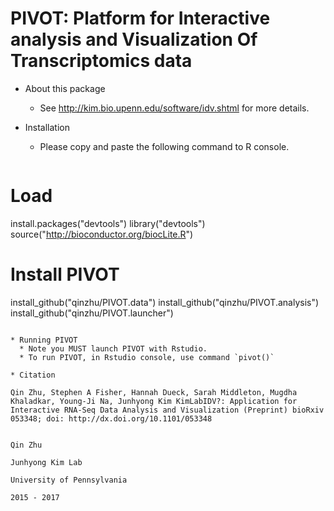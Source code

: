 # PIVOT: Platform for Interactive analysis and Visualization Of Transcriptomics data

* About this package
  * See http://kim.bio.upenn.edu/software/idv.shtml for more details.

* Installation
  * Please copy and paste the following command to R console.
  ```
# Load 
install.packages("devtools")
library("devtools")
source("http://bioconductor.org/biocLite.R")  

# Install PIVOT
install_github("qinzhu/PIVOT.data")
install_github("qinzhu/PIVOT.analysis")
install_github("qinzhu/PIVOT.launcher")
```
  
* Running PIVOT
  * Note you MUST launch PIVOT with Rstudio.
  * To run PIVOT, in Rstudio console, use command `pivot()`

* Citation

Qin Zhu, Stephen A Fisher, Hannah Dueck, Sarah Middleton, Mugdha Khaladkar, Young-Ji Na, Junhyong Kim KimLabIDV?: Application for Interactive RNA-Seq Data Analysis and Visualization (Preprint) bioRxiv 053348; doi: http://dx.doi.org/10.1101/053348


Qin Zhu

Junhyong Kim Lab

University of Pennsylvania

2015 - 2017
